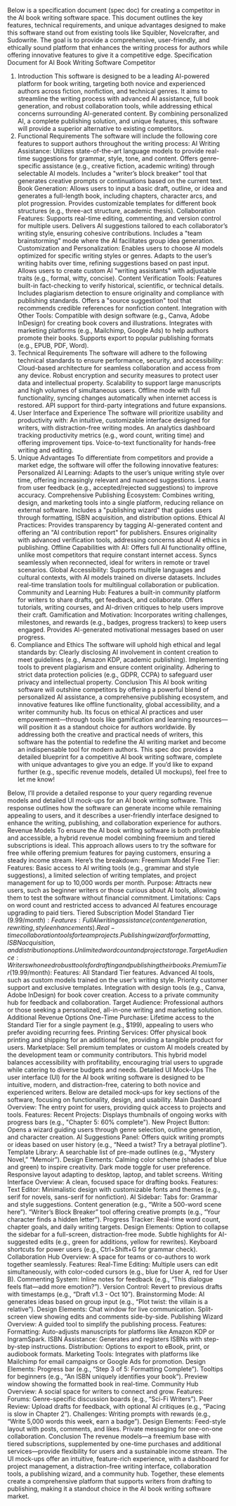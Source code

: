 Below is a specification document (spec doc) for creating a competitor in the AI book writing software space. This document outlines the key features, technical requirements, and unique advantages designed to make this software stand out from existing tools like Squibler, Novelcrafter, and Sudowrite. The goal is to provide a comprehensive, user-friendly, and ethically sound platform that enhances the writing process for authors while offering innovative features to give it a competitive edge.
Specification Document for AI Book Writing Software Competitor
1. Introduction
This software is designed to be a leading AI-powered platform for book writing, targeting both novice and experienced authors across fiction, nonfiction, and technical genres. It aims to streamline the writing process with advanced AI assistance, full book generation, and robust collaboration tools, while addressing ethical concerns surrounding AI-generated content. By combining personalized AI, a complete publishing solution, and unique features, this software will provide a superior alternative to existing competitors.
2. Functional Requirements
The software will include the following core features to support authors throughout the writing process:
AI Writing Assistance:
Utilizes state-of-the-art language models to provide real-time suggestions for grammar, style, tone, and content.
Offers genre-specific assistance (e.g., creative fiction, academic writing) through selectable AI models.
Includes a "writer’s block breaker" tool that generates creative prompts or continuations based on the current text.
Book Generation:
Allows users to input a basic draft, outline, or idea and generates a full-length book, including chapters, character arcs, and plot progression.
Provides customizable templates for different book structures (e.g., three-act structure, academic thesis).
Collaboration Features:
Supports real-time editing, commenting, and version control for multiple users.
Delivers AI suggestions tailored to each collaborator’s writing style, ensuring cohesive contributions.
Includes a "team brainstorming" mode where the AI facilitates group idea generation.
Customization and Personalization:
Enables users to choose AI models optimized for specific writing styles or genres.
Adapts to the user’s writing habits over time, refining suggestions based on past input.
Allows users to create custom AI "writing assistants" with adjustable traits (e.g., formal, witty, concise).
Content Verification Tools:
Features built-in fact-checking to verify historical, scientific, or technical details.
Includes plagiarism detection to ensure originality and compliance with publishing standards.
Offers a "source suggestion" tool that recommends credible references for nonfiction content.
Integration with Other Tools:
Compatible with design software (e.g., Canva, Adobe InDesign) for creating book covers and illustrations.
Integrates with marketing platforms (e.g., Mailchimp, Google Ads) to help authors promote their books.
Supports export to popular publishing formats (e.g., EPUB, PDF, Word).
3. Technical Requirements
The software will adhere to the following technical standards to ensure performance, security, and accessibility:
Cloud-based architecture for seamless collaboration and access from any device.
Robust encryption and security measures to protect user data and intellectual property.
Scalability to support large manuscripts and high volumes of simultaneous users.
Offline mode with full functionality, syncing changes automatically when internet access is restored.
API support for third-party integrations and future expansions.
4. User Interface and Experience
The software will prioritize usability and productivity with:
An intuitive, customizable interface designed for writers, with distraction-free writing modes.
An analytics dashboard tracking productivity metrics (e.g., word count, writing time) and offering improvement tips.
Voice-to-text functionality for hands-free writing and editing.
5. Unique Advantages
To differentiate from competitors and provide a market edge, the software will offer the following innovative features:
Personalized AI Learning:
Adapts to the user’s unique writing style over time, offering increasingly relevant and nuanced suggestions.
Learns from user feedback (e.g., accepted/rejected suggestions) to improve accuracy.
Comprehensive Publishing Ecosystem:
Combines writing, design, and marketing tools into a single platform, reducing reliance on external software.
Includes a "publishing wizard" that guides users through formatting, ISBN acquisition, and distribution options.
Ethical AI Practices:
Provides transparency by tagging AI-generated content and offering an "AI contribution report" for publishers.
Ensures originality with advanced verification tools, addressing concerns about AI ethics in publishing.
Offline Capabilities with AI:
Offers full AI functionality offline, unlike most competitors that require constant internet access.
Syncs seamlessly when reconnected, ideal for writers in remote or travel scenarios.
Global Accessibility:
Supports multiple languages and cultural contexts, with AI models trained on diverse datasets.
Includes real-time translation tools for multilingual collaboration or publication.
Community and Learning Hub:
Features a built-in community platform for writers to share drafts, get feedback, and collaborate.
Offers tutorials, writing courses, and AI-driven critiques to help users improve their craft.
Gamification and Motivation:
Incorporates writing challenges, milestones, and rewards (e.g., badges, progress trackers) to keep users engaged.
Provides AI-generated motivational messages based on user progress.
6. Compliance and Ethics
The software will uphold high ethical and legal standards by:
Clearly disclosing AI involvement in content creation to meet guidelines (e.g., Amazon KDP, academic publishing).
Implementing tools to prevent plagiarism and ensure content originality.
Adhering to strict data protection policies (e.g., GDPR, CCPA) to safeguard user privacy and intellectual property.
Conclusion
This AI book writing software will outshine competitors by offering a powerful blend of personalized AI assistance, a comprehensive publishing ecosystem, and innovative features like offline functionality, global accessibility, and a writer community hub. Its focus on ethical AI practices and user empowerment—through tools like gamification and learning resources—will position it as a standout choice for authors worldwide. By addressing both the creative and practical needs of writers, this software has the potential to redefine the AI writing market and become an indispensable tool for modern authors.
This spec doc provides a detailed blueprint for a competitive AI book writing software, complete with unique advantages to give you an edge. If you’d like to expand further (e.g., specific revenue models, detailed UI mockups), feel free to let me know!

Below, I’ll provide a detailed response to your query regarding revenue models and detailed UI mock-ups for an AI book writing software. This response outlines how the software can generate income while remaining appealing to users, and it describes a user-friendly interface designed to enhance the writing, publishing, and collaboration experience for authors.
Revenue Models
To ensure the AI book writing software is both profitable and accessible, a hybrid revenue model combining freemium and tiered subscriptions is ideal. This approach allows users to try the software for free while offering premium features for paying customers, ensuring a steady income stream. Here’s the breakdown:
Freemium Model
Free Tier:
Features: Basic access to AI writing tools (e.g., grammar and style suggestions), a limited selection of writing templates, and project management for up to 10,000 words per month.
Purpose: Attracts new users, such as beginner writers or those curious about AI tools, allowing them to test the software without financial commitment.
Limitations: Caps on word count and restricted access to advanced AI features encourage upgrading to paid tiers.
Tiered Subscription Model
Standard Tier ($9.99/month):
Features:
Full AI writing assistance (content generation, rewriting, style enhancements).
Real-time collaboration tools for team projects.
Publishing wizard for formatting, ISBN acquisition, and distribution options.
Unlimited word count and project storage.
Target Audience: Writers who need robust tools for drafting and publishing their books.
Premium Tier ($19.99/month):
Features:
All Standard Tier features.
Advanced AI tools, such as custom models trained on the user’s writing style.
Priority customer support and exclusive templates.
Integration with design tools (e.g., Canva, Adobe InDesign) for book cover creation.
Access to a private community hub for feedback and collaboration.
Target Audience: Professional authors or those seeking a personalized, all-in-one writing and marketing solution.
Additional Revenue Options
One-Time Purchase:
Lifetime access to the Standard Tier for a single payment (e.g., $199), appealing to users who prefer avoiding recurring fees.
Printing Services:
Offer physical book printing and shipping for an additional fee, providing a tangible product for users.
Marketplace:
Sell premium templates or custom AI models created by the development team or community contributors.
This hybrid model balances accessibility with profitability, encouraging trial users to upgrade while catering to diverse budgets and needs.
Detailed UI Mock-Ups
The user interface (UI) for the AI book writing software is designed to be intuitive, modern, and distraction-free, catering to both novice and experienced writers. Below are detailed mock-ups for key sections of the software, focusing on functionality, design, and usability.
Main Dashboard
Overview: The entry point for users, providing quick access to projects and tools.
Features:
Recent Projects: Displays thumbnails of ongoing works with progress bars (e.g., "Chapter 5: 60% complete").
New Project Button: Opens a wizard guiding users through genre selection, outline generation, and character creation.
AI Suggestions Panel: Offers quick writing prompts or ideas based on user history (e.g., “Need a twist? Try a betrayal plotline”).
Template Library: A searchable list of pre-made outlines (e.g., “Mystery Novel,” “Memoir”).
Design Elements:
Calming color scheme (shades of blue and green) to inspire creativity.
Dark mode toggle for user preference.
Responsive layout adapting to desktop, laptop, and tablet screens.
Writing Interface
Overview: A clean, focused space for drafting books.
Features:
Text Editor: Minimalistic design with customizable fonts and themes (e.g., serif for novels, sans-serif for nonfiction).
AI Sidebar: Tabs for:
Grammar and style suggestions.
Content generation (e.g., “Write a 500-word scene here”).
“Writer’s Block Breaker” tool offering creative prompts (e.g., “Your character finds a hidden letter”).
Progress Tracker: Real-time word count, chapter goals, and daily writing targets.
Design Elements:
Option to collapse the sidebar for a full-screen, distraction-free mode.
Subtle highlights for AI-suggested edits (e.g., green for additions, yellow for rewrites).
Keyboard shortcuts for power users (e.g., Ctrl+Shift+G for grammar check).
Collaboration Hub
Overview: A space for teams or co-authors to work together seamlessly.
Features:
Real-Time Editing: Multiple users can edit simultaneously, with color-coded cursors (e.g., blue for User A, red for User B).
Commenting System: Inline notes for feedback (e.g., “This dialogue feels flat—add more emotion?”).
Version Control: Revert to previous drafts with timestamps (e.g., “Draft v1.3 - Oct 10”).
Brainstorming Mode: AI generates ideas based on group input (e.g., “Plot twist: the villain is a relative”).
Design Elements:
Chat window for live communication.
Split-screen view showing edits and comments side-by-side.
Publishing Wizard
Overview: A guided tool to simplify the publishing process.
Features:
Formatting: Auto-adjusts manuscripts for platforms like Amazon KDP or IngramSpark.
ISBN Assistance: Generates and registers ISBNs with step-by-step instructions.
Distribution: Options to export to eBook, print, or audiobook formats.
Marketing Tools: Integrates with platforms like Mailchimp for email campaigns or Google Ads for promotion.
Design Elements:
Progress bar (e.g., “Step 3 of 5: Formatting Complete”).
Tooltips for beginners (e.g., “An ISBN uniquely identifies your book”).
Preview window showing the formatted book in real-time.
Community Hub
Overview: A social space for writers to connect and grow.
Features:
Forums: Genre-specific discussion boards (e.g., “Sci-Fi Writers”).
Peer Review: Upload drafts for feedback, with optional AI critiques (e.g., “Pacing is slow in Chapter 2”).
Challenges: Writing prompts with rewards (e.g., “Write 5,000 words this week, earn a badge”).
Design Elements:
Feed-style layout with posts, comments, and likes.
Private messaging for one-on-one collaboration.
Conclusion
The revenue models—a freemium base with tiered subscriptions, supplemented by one-time purchases and additional services—provide flexibility for users and a sustainable income stream. The UI mock-ups offer an intuitive, feature-rich experience, with a dashboard for project management, a distraction-free writing interface, collaboration tools, a publishing wizard, and a community hub. Together, these elements create a comprehensive platform that supports writers from drafting to publishing, making it a standout choice in the AI book writing software market.